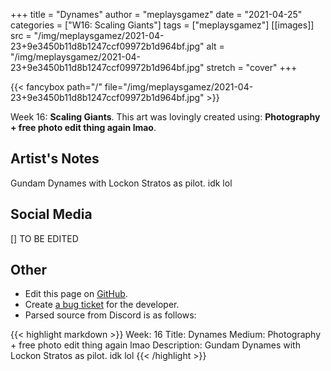 +++
title =       "Dynames"
author =      "meplaysgamez"
date =        "2021-04-25"
categories =  ["W16: Scaling Giants"]
tags =        ["meplaysgamez"]
[[images]]
                      src = "/img/meplaysgamez/2021-04-23+9e3450b11d8b1247ccf09972b1d964bf.jpg"
                      alt = "/img/meplaysgamez/2021-04-23+9e3450b11d8b1247ccf09972b1d964bf.jpg"
                      stretch = "cover"
+++


{{< fancybox path="/" file="/img/meplaysgamez/2021-04-23+9e3450b11d8b1247ccf09972b1d964bf.jpg" >}}


Week 16: **Scaling Giants**. This art was lovingly created using: **Photography + free photo edit thing again lmao**.

## Artist's Notes

Gundam Dynames with Lockon Stratos as pilot. idk lol

## Social Media

[] TO BE EDITED

## Other

- Edit this page on [GitHub](https://github.com/teaminkling/web-refresh/edit/main/blog/content/blog/meplaysgamez-week-16-aea7.md).
- Create [a bug ticket](https://github.com/teaminkling/web-refresh/issues/new?assignees=&labels=bug&template=problem-report.md&title=) for the developer.
- Parsed source from Discord is as follows:

{{< highlight markdown >}}
Week: 16
Title: Dynames
Medium: Photography + free photo edit thing again lmao
Description: Gundam Dynames with Lockon Stratos as pilot. idk lol
{{< /highlight >}}